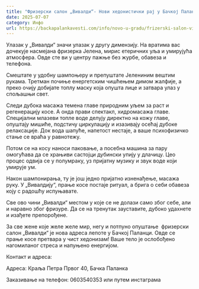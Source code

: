 ```yaml
---
title: "Фризерски салон „Вивалди“- Нови хедонистички рај у Бачкој Паланци"
date: 2025-07-07
category: Инфо
url: https://backapalankavesti.com/info/novo-u-gradu/frizerski-salon-vivaldi-novo-u-backoj-palanci/
---
```


Улазак у „Вивалди“ значи улазак у другу димензију. На вратима вас дочекује насмејана фризерка Јелена, мирис етеричних уља и умирујућа атмосфера. Овде сте ви у центру пажње без журбе, обавеза и телефона.

Смештате у удобну шампоњеру и препуштате Јелениним вештим рукама. Третман почиње енергетским чишћењем димом жалфије, а преко очију добијате топлу маску која опушта лице и затвара улаз у спољашњи свет.

Следи дубока масажа темена главе природним уљем за раст и регенерацију косе. А онда прави спектакл, хидромасажа главе. Специјални млазеви топле воде делују директно на кожу главе, опуштају мишиће, подстичу циркулацију и изазивају осећај дубоке релаксације. Док вода шапуће, напетост нестаје, а ваше психофизичко стање се враћа у равнотежу.

Потом се на косу наноси паковање, а посебна машина за пару омогућава да се храњиви састојци дубински упију у длачицу. Цео процес одвија се у полумраку, уз пријатну музику и звук воде који умирује ум.

Након шампонирања, ту је још једно пријатно изненађење, масажа руку. У „Вивалдију“, прање косе постаје ритуал, а брига о себи обавеза коју с радошћу испуњавате.

Све ово чини „Вивалди“ местом у које се не долази само због себе, али и наравно због фризуре. Да се на тренутак зауставите, дубоко удахнете и изађете препорођене.

За све жене које желе желе мир, негу и потпуно опуштање  фризерски салон „Вивалди“ је нова адреса лепоте у Бачкој Паланци. Овде се прање косе претвара у чист хедонизам! Ваше тело је ослобођено нагомиланог стреса и напуњено енергијом.

Контакт и адреса:

Адреса: Краља Петра Првог 40, Бачка Паланка

Заказивање на телефон: 0603540353 или путем инстаграма

